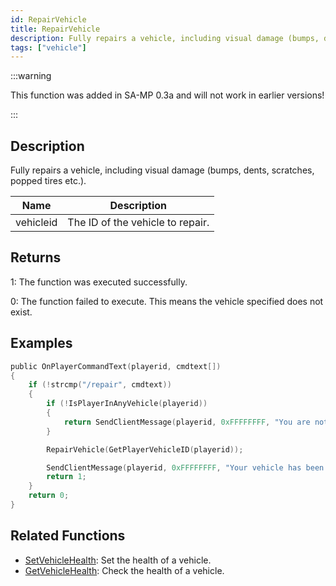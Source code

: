 ```yaml
---
id: RepairVehicle
title: RepairVehicle
description: Fully repairs a vehicle, including visual damage (bumps, dents, scratches, popped tires etc.
tags: ["vehicle"]
---
```


:::warning

This function was added in SA-MP 0.3a and will not work in earlier versions!

:::

## Description

Fully repairs a vehicle, including visual damage (bumps, dents, scratches, popped tires etc.).

| Name      | Description                      |
| --------- | -------------------------------- |
| vehicleid | The ID of the vehicle to repair. |

## Returns

1: The function was executed successfully.

0: The function failed to execute. This means the vehicle specified does not exist.

## Examples

```c
public OnPlayerCommandText(playerid, cmdtext[])
{
    if (!strcmp("/repair", cmdtext))
    {
        if (!IsPlayerInAnyVehicle(playerid))
        {
            return SendClientMessage(playerid, 0xFFFFFFFF, "You are not in a vehicle!");
        }

        RepairVehicle(GetPlayerVehicleID(playerid));

        SendClientMessage(playerid, 0xFFFFFFFF, "Your vehicle has been repaired!");
        return 1;
    }
    return 0;
}
```

## Related Functions

- [SetVehicleHealth](SetVehicleHealth): Set the health of a vehicle.
- [GetVehicleHealth](GetVehicleHealth): Check the health of a vehicle.
